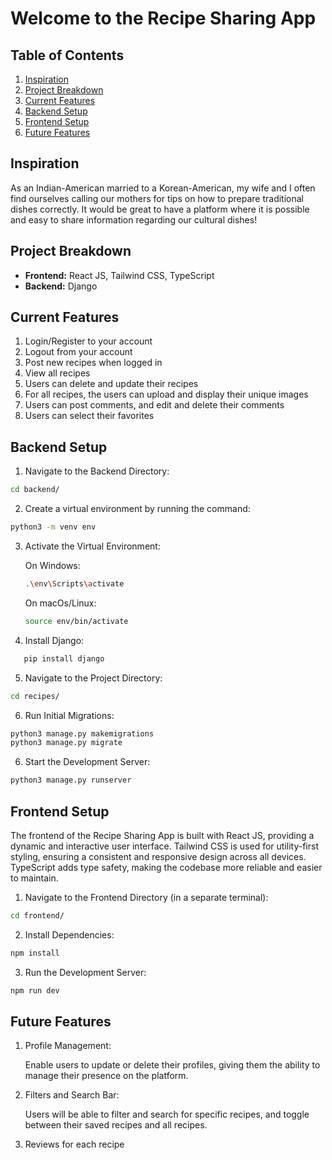 # Welcome to the Recipe Sharing App

## Table of Contents

1. [Inspiration](#inspiration)
2. [Project Breakdown](#project-breakdown)
3. [Current Features](#current-features)
4. [Backend Setup](#backend-setup)
5. [Frontend Setup](#frontend-setup)
6. [Future Features](#future-features)

## Inspiration

As an Indian-American married to a Korean-American, my wife and I often find ourselves calling our mothers for tips on how to prepare traditional dishes correctly. It would be great to have a platform where it is possible and easy to share information regarding our cultural dishes!

## Project Breakdown

- **Frontend:** React JS, Tailwind CSS, TypeScript
- **Backend:** Django

## Current Features

1. Login/Register to your account
2. Logout from your account
3. Post new recipes when logged in
4. View all recipes
5. Users can delete and update their recipes
6. For all recipes, the users can upload and display their unique images
7. Users can post comments, and edit and delete their comments
8. Users can select their favorites

## Backend Setup

1. Navigate to the Backend Directory:

```bash
cd backend/
```

2. Create a virtual environment by running the command:

```bash
python3 -m venv env
```

3. Activate the Virtual Environment:

   On Windows:

   ```bash
   .\env\Scripts\activate
   ```

   On macOs/Linux:

   ```bash
   source env/bin/activate
   ```

4. Install Django:

```bash
   pip install django
```

5. Navigate to the Project Directory:

```bash
cd recipes/
```

6. Run Initial Migrations:

```bash
python3 manage.py makemigrations
python3 manage.py migrate

```

6. Start the Development Server:

```bash
python3 manage.py runserver
```

## Frontend Setup

The frontend of the Recipe Sharing App is built with React JS, providing a dynamic and interactive user interface. Tailwind CSS is used for utility-first styling, ensuring a consistent and responsive design across all devices. TypeScript adds type safety, making the codebase more reliable and easier to maintain.

1. Navigate to the Frontend Directory (in a separate terminal):

```bash
cd frontend/
```

2. Install Dependencies:

```bash
npm install
```

3. Run the Development Server:

```bash
npm run dev
```

## Future Features

1. Profile Management:

   Enable users to update or delete their profiles, giving them the ability to manage their presence on the platform.

2. Filters and Search Bar:

   Users will be able to filter and search for specific recipes, and toggle between their saved recipes and all recipes.

3. Reviews for each recipe
